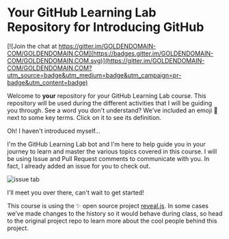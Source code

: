 # Your GitHub Learning Lab Repository for Introducing GitHub

[![Join the chat at https://gitter.im/GOLDENDOMAIN-COM/GOLDENDOMAIN.COM](https://badges.gitter.im/GOLDENDOMAIN-COM/GOLDENDOMAIN.COM.svg)](https://gitter.im/GOLDENDOMAIN-COM/GOLDENDOMAIN.COM?utm_source=badge&utm_medium=badge&utm_campaign=pr-badge&utm_content=badge)

Welcome to **your** repository for your GitHub Learning Lab course. This repository will be used during the different activities that I will be guiding you through. See a word you don't understand? We've included an emoji 📖 next to some key terms. Click on it to see its definition.

Oh! I haven't introduced myself...

I'm the GitHub Learning Lab bot and I'm here to help guide you in your journey to learn and master the various topics covered in this course. I will be using Issue and Pull Request comments to communicate with you. In fact, I already added an issue for you to check out.

![issue tab](https://lab.github.com/public/images/issue_tab.png)

I'll meet you over there, can't wait to get started!

This course is using the :sparkles: open source project [reveal.js](https://github.com/hakimel/reveal.js/). In some cases we’ve made changes to the history so it would behave during class, so head to the original project repo to learn more about the cool people behind this project.

